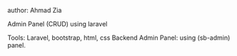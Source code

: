 
author: Ahmad Zia

Admin Panel (CRUD) using laravel

Tools: Laravel, bootstrap, html, css
Backend Admin Panel: using (sb-admin) panel.
